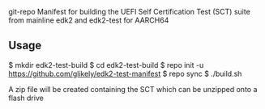 git-repo Manifest for building the UEFI Self Certification Test (SCT) suite
from mainline edk2 and edk2-test for AARCH64

Usage
-----

 $ mkdir edk2-test-build
 $ cd edk2-test-build
 $ repo init -u https://github.com/glikely/edk2-test-manifest
 $ repo sync
 $ ./build.sh

A zip file will be created containing the SCT which can be unzipped onto a
flash drive
